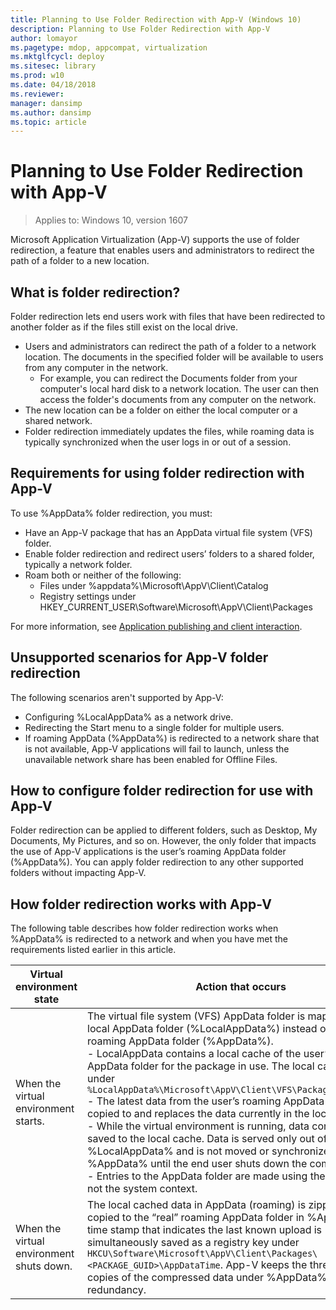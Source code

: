 ```yaml
---
title: Planning to Use Folder Redirection with App-V (Windows 10)
description: Planning to Use Folder Redirection with App-V
author: lomayor
ms.pagetype: mdop, appcompat, virtualization
ms.mktglfcycl: deploy
ms.sitesec: library
ms.prod: w10
ms.date: 04/18/2018
ms.reviewer:
manager: dansimp
ms.author: dansimp
ms.topic: article
---
```

# Planning to Use Folder Redirection with App-V

>Applies to: Windows 10, version 1607

Microsoft Application Virtualization (App-V) supports the use of folder redirection, a feature that enables users and administrators to redirect the path of a folder to a new location.

## What is folder redirection?

Folder redirection lets end users work with files that have been redirected to another folder as if the files still exist on the local drive.

* Users and administrators can redirect the path of a folder to a network location. The documents in the specified folder will be available to users from any computer in the network.
    * For example, you can redirect the Documents folder from your computer's local hard disk to a network location. The user can then access the folder's documents from any computer on the network.
* The new location can be a folder on either the local computer or a shared network.
* Folder redirection immediately updates the files, while roaming data is typically synchronized when the user logs in or out of a session.

## Requirements for using folder redirection with App-V

To use %AppData% folder redirection, you must:

* Have an App-V package that has an AppData virtual file system (VFS) folder.
* Enable folder redirection and redirect users’ folders to a shared folder, typically a network folder.
* Roam both or neither of the following:
    * Files under %appdata%\Microsoft\AppV\Client\Catalog
    * Registry settings under HKEY_CURRENT_USER\Software\Microsoft\AppV\Client\Packages

For more information, see [Application publishing and client interaction](appv-application-publishing-and-client-interaction.md#roaming-requirements-and-user-catalog-data-storage).

## Unsupported scenarios for App-V folder redirection

The following scenarios aren't supported by App-V:

* Configuring %LocalAppData% as a network drive.
* Redirecting the Start menu to a single folder for multiple users.
* If roaming AppData (%AppData%) is redirected to a network share that is not available, App-V applications will fail to launch, unless the unavailable network share has been enabled for Offline Files.

## How to configure folder redirection for use with App-V

Folder redirection can be applied to different folders, such as Desktop, My Documents, My Pictures, and so on. However, the only folder that impacts the use of App-V applications is the user’s roaming AppData folder (%AppData%). You can apply folder redirection to any other supported folders without impacting App-V.

## How folder redirection works with App-V

The following table describes how folder redirection works when %AppData% is redirected to a network and when you have met the requirements listed earlier in this article.

|Virtual environment state|Action that occurs|
|---|---|
|When the virtual environment starts.|The virtual file system (VFS) AppData folder is mapped to the local AppData folder (%LocalAppData%) instead of to the user’s roaming AppData folder (%AppData%).<br>- LocalAppData contains a local cache of the user’s roaming AppData folder for the package in use. The local cache is located under ```%LocalAppData%\Microsoft\AppV\Client\VFS\PackageGUID\AppData```<br>- The latest data from the user’s roaming AppData folder is copied to and replaces the data currently in the local cache.<br>- While the virtual environment is running, data continues to be saved to the local cache. Data is served only out of %LocalAppData% and is not moved or synchronized with %AppData% until the end user shuts down the computer.<br>- Entries to the AppData folder are made using the user context, not the system context.|
|When the virtual environment shuts down.|The local cached data in AppData (roaming) is zipped up and copied to the “real” roaming AppData folder in %AppData%. A time stamp that indicates the last known upload is simultaneously saved as a registry key under ```HKCU\Software\Microsoft\AppV\Client\Packages\<PACKAGE_GUID>\AppDataTime```. App-V keeps the three most recent copies of the compressed data under %AppData% for redundancy.|




